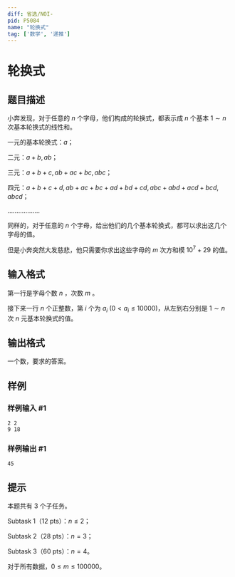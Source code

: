 ```yaml
---
diff: 省选/NOI-
pid: P5084
name: "轮换式"
tag: ['数学', '递推']
---
```

# 轮换式
## 题目描述

小奔发现，对于任意的 $n$ 个字母，他们构成的轮换式，都表示成 $n$ 个基本 
$1\sim n$ 次基本轮换式的线性和。

一元的基本轮换式：$a$；

二元：$a+b,ab$；

三元：$a+b+c,ab+ac+bc,abc$；

四元：$a+b+c+d,ab+ac+bc+ad+bd+cd,abc+abd+acd+bcd,abcd$；

………………

同样的，对于任意的 $n$ 个字母，给出他们的几个基本轮换式，都可以求出这几个字母的值。

但是小奔突然大发慈悲，他只需要你求出这些字母的 $m$ 次方和模 $10^7+29$ 的值。

## 输入格式

第一行是字母个数 $n$ ，次数 $m$ 。

接下来一行 $n$ 个正整数，第 $i$ 个为 $a_i$ $(0<a_i\le 10000)$，从左到右分别是 $1\sim n$ 次 $n$ 元基本轮换式的值。

## 输出格式

一个数，要求的答案。

## 样例

### 样例输入 #1
```
2 2
9 18
```
### 样例输出 #1
```
45
```
## 提示

本题共有 $3$ 个子任务。

Subtask 1（12 pts）：$n\le 2$；

Subtask 2（28 pts）：$n=3$；

Subtask 3（60 pts）：$n=4$。

对于所有数据，$0\le m\le 100000$。

